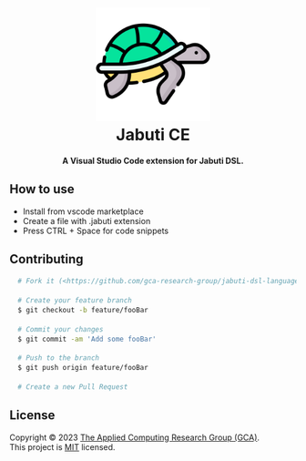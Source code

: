 <h1 align="center">
  <br>
  <img src="turtle.png" width="200" alt="Jabuti DSL">
  <br>
  Jabuti CE
  <br>
</h1>

<h4 align="center">A Visual Studio Code extension for Jabuti DSL.</h4>


## How to use

- Install from vscode marketplace
- Create a file with .jabuti extension
- Press CTRL + Space for code snippets 

## Contributing

```bash
  # Fork it (<https://github.com/gca-research-group/jabuti-dsl-language-vscode>)

  # Create your feature branch
  $ git checkout -b feature/fooBar

  # Commit your changes 
  $ git commit -am 'Add some fooBar'

  # Push to the branch
  $ git push origin feature/fooBar
  
  # Create a new Pull Request
```

## License

Copyright © 2023 [The Applied Computing Research Group (GCA)](https://github.com/gca-research-group).<br />
This project is [MIT](https://github.com/gca-research-group/jabuti-dsl-language-antlr/blob/master/LICENSE) licensed.